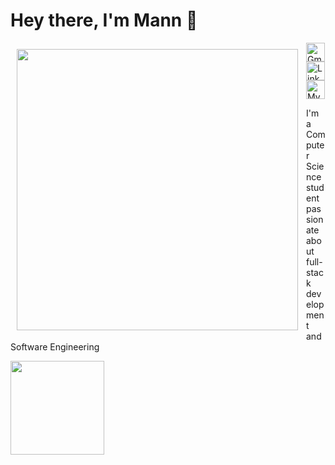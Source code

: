 <h1 align="left"> Hey there, I'm Mann 👋</h1>
<p> </p>
<p align="left">
  <img align="left" src="./IMG_1953.jpg" height="450px" style="padding: 10px;" />
  <a href="mailto:mann.patel1@ucalgary.ca">
    <img alt="Gmail" src="https://img.shields.io/badge/-mann.patel1@ucalgary.ca-d14836?style=flat-square&logo=Gmail&logoColor=white&link=mailto:mann.patel1@ucalgary.ca" height="30">
  </a>

  <a href="https://linkedin.com/in/patel-mann">
    <img alt="LinkedIn" src="https://img.shields.io/badge/-Mann_Patel-0077b5?style=flat-square&logo=Linkedin&logoColor=white&link=https://linkedin.com/in/mann-B-patel" height="30">
  </a>

  <a href="https://mannpatel0.github.io">
    <img alt="My Portfolio Website" src="https://img.shields.io/badge/-My_Portfolio_Website-ff5722?style=flat-square&logo=Firefox&logoColor=white&link=https://mannpatel0.github.io" height="30">
  </a>
</p>




<p align="left">I'm a Computer Science student passionate about full-stack development and Software Engineering </p>

<!-- <img  align ="right" padding="10" height="150px" width="150px" src="" /> -->


<!-- credits for gif https://gph.is/g/ZWg5jr7 -->
<a href="https://github.com/patel-mann"><img  align ="center" height="150px" src="https://github-readme-stats.vercel.app/api/top-langs/?username=patel-mann&show_icons=true&layout=compact&langs_count=6&hide_title=true&hide_border=true&theme=graywhite" /></a>
